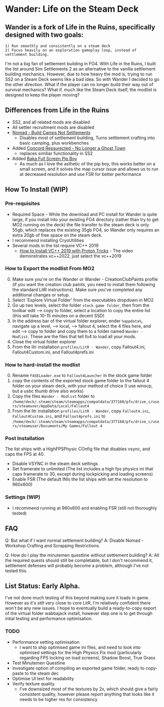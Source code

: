 # Wander: Life on the Steam Deck

## Wander is a fork of Life in the Ruins, specifically designed with two goals:
	1) Run smoothly and consistently on a steam deck
	2) Focus heavily on an exploration gameplay loop, instead of settlement building.

I'm not a big fan of settlement building in FO4. With Life in the Ruins, I built the list around Sim Settlements 2 as an alternative to the vanilla settlement building mechanics. However, due to how heavy the mod is, trying to run SS2 on a Steam Deck seems like a bad idea. So with Wander I decided to go the other direction. What if the player can no longer build their way out of survival mechanics? What if, much like the Steam Deck itself, the modlist is designed to keep the player moving?

## Differences from Life in the Ruins
- SS2, and all related mods are disabled
- All settler recruitment mods are disabled
- [Nomad - Build Camps Not Settlements](https://www.nexusmods.com/fallout4/mods/73227)
	* Disables most of settlement building, Turns settlement crafting into basic camping, plus workbenches
- Added [Concord Ressurected - No Longer a Ghost Town](https://www.nexusmods.com/fallout4/mods/70536)
	* replaces similiar functionality in SS2
- Added [Baka Full Screen Pip Boy](https://www.nexusmods.com/fallout4/mods/73560)
	* As much as I love the asthetic of the pip boy, this works better on a small screen, and it solves the map cursor issue and allows us to run at decreased resolution and use FSR for better performance

## How To Install (WIP)
### Pre-requisites
- Required Space - While the download and PC install for Wander is quite large, if you install into your existing FO4 directory (rather than try to get MO2 running on the deck) the file transfer to the steam deck is only 55gb, which replaces the existing 35gb FO4, so Wander only requires an extra 20gb of free space on the steam deck.
- I recommend installing CryoUtilities
- Several mods in the list require VC++ 2019
	* [How to Install VC++ 2019 with Proton Tricks](https://www.youtube.com/watch?v=8q2HuokqJo4) - The video demonstrates vc++2022, just select the vc++2019

### How to Export the modlist From MO2
0) Make sure you're on the Wander or Wander - CreationClubPaints profile (if you want the creation club paints, you need to install them following the standard LitR instructions). Make sure you've completed any additional changes or setup.
1) Select 'Explore Virtual Folder' from the executables dropdown in MO2
2) Go up two levels, select the folder `stock game folder`, then from the toolbar edit --> copy to folder, select a location to copy the entire list (this will take 10-15 minutes on a decent SSD)
3) In the address bar of the virtual folder explorer, ender `%appdata%`, navigate up a level, --> local, --> fallout 4, select the 4 files here, and edit --> copy to folder and copy them to a folder named `Wander - Modlist`. These are the files that tell fo4 to load all your mods.
4) Close the virtual folder explorer
5) From the litr installation `profiles/LitR - Wander`, copy Fallout4.ini, Fallout4Custom.ini, and Fallout4prefs.ini

### How to hard-install the modlist
0) Rename `F4SELoader.exe` to `Fallout4Launcher` in the stock game folder
1) copy the contents of the exported stock game folder to the fallout 4 folder on your steam deck, with your method of choice (I use winscp, but a usbc thumb drive also works)
2) Copy the files `Wander - Modlist` folder to `/home/deck/.steam/steam/steamapps/compatdata/377160/pfx/drive_c/users/steamuser/AppData/Local/Fallout4`
2) From the litr installation `profiles/LitR - Wander`, copy `Fallout4.ini`, `Fallout4Custom.ini`, and `Fallout4prefs.ini` to `/home/deck/.steam/steam/steamapps/compatdata/377160/pfx/drive_c/users/steamuser/Documents/My Games/Fallout 4`

### Post Installation
The list ships with a HighFPSPhysic COnfig file that disables vsync, and caps the FPS at 40.
- Disable VSYNC in the steam deck settings
- Set framerate to unlimited (The list includes a high fps physics ini that caps framerate to 30, except during lockpicking and loading screens)
- Enable FSR (The default INIs the list ships with set the resolution to 960x600)

### Settings (WIP)
- I recommend running at 960x600 and enabling FSR (still not thoroughly tested) 


## FAQ
Q: But what if I want normal settlement building?
A: Disable Nomad - Workshop Crafting and Scrapping Restrictions.

Q: How do I play the minutemen questline without settlement building?
A: All the required quests should still be completable, but I don't recommend it, settlement defenses will probably become a problem, although I've not tested this.

## List Status: Early Alpha.
I've not done much testing of this beyond making sure it loads in game. However as it's still very close to core LitR, I'm relatively confident there won't be any new issues. I hope to eventually build a ready-to-copy export of the virtual folder wabbajack install, however step one is to get through intial testing and performance optimisation.

### TODO

- Performance setting optimisation
     * I want to ship optimised game ini files, and need to look into optimised settings for the High Physics Fix mod (particularly regarding FPS locking on load screens), Shadow Boost, True Grass
- Test Minutemen Questline
- Investigate option of compiling an exported game folder, ready to copy-paste to the steam dec
- Optimise UI text for readability
- Verify texture quality
	* I've downsized most of the textures by 2x, which should give a fairly consistent quality, however please report anything that looks like it needs to be higher res for consistency